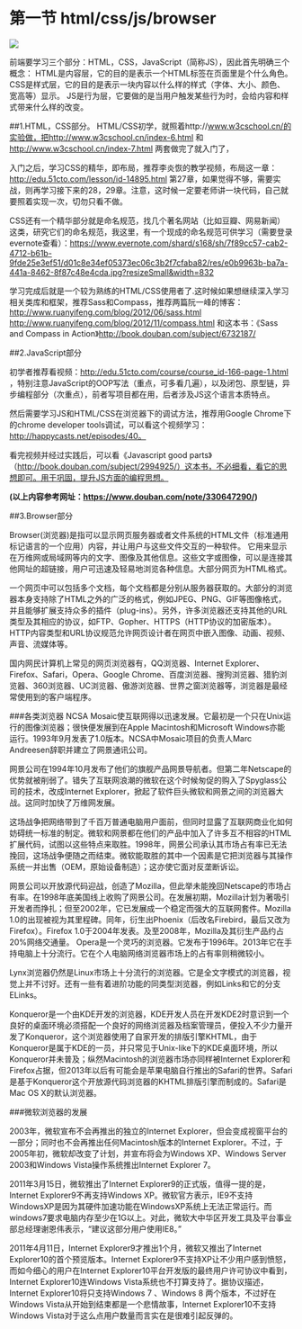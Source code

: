 # 第一节 html/css/js/browser

![](https://raw.githubusercontent.com/leichunhui/testgit/master/r.jpg)

前端要学习三个部分：HTML，CSS，JavaScript（简称JS），因此首先明确三个概念：
HTML是内容层，它的目的是表示一个HTML标签在页面里是个什么角色。 
CSS是样式层，它的目的是表示一块内容以什么样的样式（字体、大小、颜色、宽高等）显示。 
JS是行为层，它要做的是当用户触发某些行为时，会给内容和样式带来什么样的改变。

##1.HTML，CSS部分。
HTML/CSS初学，就照着http://www.w3cschool.cn/的实验做，把http://www.w3cschool.cn/index-6.html 和 http://www.w3cschool.cn/index-7.html 两套做完了就入门了，

入门之后，学习CSS的精华，即布局，推荐李炎恢的教学视频，布局这一章：http://edu.51cto.com/lesson/id-14895.html 第27章，如果觉得不够，需要实战，则再学习接下来的28，29章。注意，这时候一定要老师讲一块代码，自己就要照着实现一次，切勿只看不做。

CSS还有一个精华部分就是命名规范，找几个著名网站（比如豆瓣、网易新闻）这类，研究它们的命名规范，我这里，有一个现成的命名规范可供学习（需要登录evernote查看）：https://www.evernote.com/shard/s168/sh/7f89cc57-cab2-4712-b61b-9fde25e3ef51/d01c8e34ef05373ec06c3b2f7cfaba82/res/e0b9963b-ba7a-441a-8462-8f87c48e4cda.jpg?resizeSmall&width=832 

学习完成后就是一个较为熟练的HTML/CSS使用者了.这时候如果想继续深入学习相关类库和框架，推荐Sass和Compass，推荐两篇阮一峰的博客：http://www.ruanyifeng.com/blog/2012/06/sass.html http://www.ruanyifeng.com/blog/2012/11/compass.html
和这本书：《Sass and Compass in Action》http://book.douban.com/subject/6732187/

##2.JavaScript部分

初学者推荐看视频：http://edu.51cto.com/course/course_id-166-page-1.html ，特别注意JavaScript的OOP写法（重点，可多看几遍），以及闭包、原型链，异步编程部分（次重点），前者写项目都在用，后者涉及JS这个语言本质特点。

然后需要学习JS和HTML/CSS在浏览器下的调试方法，推荐用Google Chrome下的chrome developer tools调试，可以看这个视频学习： http://happycasts.net/episodes/40。

看完视频并经过实践后，可以看《Javascript good parts》（http://book.douban.com/subject/2994925/）这本书，不必细看，看它的思想即可。用于巩固，提升JS方面的编程思想。


**(以上内容参考网址：https://www.douban.com/note/330647290/)**

##3.Browser部分


Browser(浏览器)是指可以显示网页服务器或者文件系统的HTML文件（标准通用标记语言的一个应用）内容，并让用户与这些文件交互的一种软件。
它用来显示在万维网或局域网等内的文字、图像及其他信息。这些文字或图像，可以是连接其他网址的超链接，用户可迅速及轻易地浏览各种信息。大部分网页为HTML格式。

一个网页中可以包括多个文档，每个文档都是分别从服务器获取的。大部分的浏览器本身支持除了HTML之外的广泛的格式，例如JPEG、PNG、GIF等图像格式，并且能够扩展支持众多的插件（plug-ins）。另外，许多浏览器还支持其他的URL类型及其相应的协议，如FTP、Gopher、HTTPS（HTTP协议的加密版本）。HTTP内容类型和URL协议规范允许网页设计者在网页中嵌入图像、动画、视频、声音、流媒体等。

国内网民计算机上常见的网页浏览器有，QQ浏览器、Internet Explorer、Firefox、Safari，Opera、Google Chrome、百度浏览器、搜狗浏览器、猎豹浏览器、360浏览器、UC浏览器、傲游浏览器、世界之窗浏览器等，浏览器是最经常使用到的客户端程序。

###各类浏览器
NCSA Mosaic使互联网得以迅速发展。它最初是一个只在Unix运行的图像浏览器；很快便发展到在Apple Macintosh和Microsoft Windows亦能运行。1993年9月发表了1.0版本。NCSA中Mosaic项目的负责人Marc Andreesen辞职并建立了网景通讯公司。

网景公司在1994年10月发布了他们的旗舰产品网景导航者。但第二年Netscape的优势就被削弱了。错失了互联网浪潮的微软在这个时候匆促的购入了Spyglass公司的技术，改成Internet Explorer，掀起了软件巨头微软和网景之间的浏览器大战。这同时加快了万维网发展。

这场战争把网络带到了千百万普通电脑用户面前，但同时显露了互联网商业化如何妨碍统一标准的制定。微软和网景都在他们的产品中加入了许多互不相容的HTML扩展代码，试图以这些特点来取胜。1998年，网景公司承认其市场占有率已无法挽回，这场战争便随之而结束。微软能取胜的其中一个因素是它把浏览器与其操作系统一并出售（OEM，原始设备制造）；这亦使它面对反垄断诉讼。

网景公司以开放源代码迎战，创造了Mozilla，但此举未能挽回Netscape的市场占有率。在1998年底美国线上收购了网景公司。在发展初期，Mozilla计划为著吸引开发者而挣扎；但至2002年，它已发展成一个稳定而强大的互联网套件。Mozilla 1.0的出现被视为其里程碑。同年，衍生出Phoenix（后改名Firebird，最后又改为Firefox）。Firefox 1.0于2004年发表。及至2008年，Mozilla及其衍生产品约占20%网络交通量。
Opera是一个灵巧的浏览器。它发布于1996年。2013年它在手持电脑上十分流行。它在个人电脑网络浏览器市场上的占有率则稍微较小。

Lynx浏览器仍然是Linux市场上十分流行的浏览器。它是全文字模式的浏览器，视觉上并不讨好。还有一些有着进阶功能的同类型浏览器，例如Links和它的分支ELinks。

Konqueror是一个由KDE开发的浏览器，KDE开发人员在开发KDE2时意识到一个良好的桌面环境必须搭配一个良好的网络浏览器及档案管理员，便投入不少力量开发了Konqueror，这个浏览器使用了自家开发的排版引擎KHTML，由于Konqueror是属于KDE的一员，并只常见于Unix-like下的KDE桌面环境，所以Konqueror并未普及；纵然Macintosh的浏览器市场亦同样被Internet Explorer和Firefox占据，但2013年以后有可能会是苹果电脑自行推出的Safari的世界。Safari是基于Konqueror这个开放源代码浏览器的KHTML排版引擎而制成的。Safari是Mac OS X的默认浏览器。

###微软浏览器的发展

2003年，微软宣布不会再推出的独立的Internet Explorer，但会变成视窗平台的一部分；同时也不会再推出任何Macintosh版本的Internet Explorer。不过，于2005年初，微软却改变了计划，并宣布将会为Windows XP、Windows Server 2003和Windows Vista操作系统推出Internet Explorer 7。

2011年3月15日，微软推出了Internet Explorer9的正式版，值得一提的是，Internet Explorer9不再支持Windows XP。微软官方表示，IE9不支持WindowsXP是因为其硬件加速功能在WindowsXP系统上无法正常运行。而windows7要求电脑内存至少在1G以上。对此，微软大中华区开发工具及平台事业部总经理谢恩伟表示，“建议这部分用户使用IE8。”

2011年4月11日，Internet Explorer9才推出1个月，微软又推出了Internet Explorer10的首个预览版本。Internet Explorer9不支持XP让不少用户感到愤怒，而如今细心的用户在Internet Explorer10平台开发版的最终用户许可协议中看到，Internet Explorer10连Windows Vista系统也不打算支持了。据协议描述，Internet Explorer10将只支持Windows 7 、Windows 8 两个版本，不过好在Windows Vista从开始到结束都是一个悲情故事，Internet Explorer10不支持Windows Vista对于这么点用户数量而言实在是很难引起反弹的。